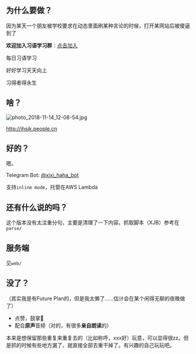 ## 为什么要做？

因为某天一个朋友被学校要求在动态里面刷某种言论的时候，打开某网站后被傻逼到了

**欢迎加入习语学习群**：[点击加入](https://t.me/joinchat/CMe2Rlc9vN3xQViQUVgXxg)

每日习语学习

好好学习天天向上

习得者得永生

## 啥？

![photo_2018-11-14_12-08-54.jpg](https://i.loli.net/2018/11/15/5bec56b01d466.jpg)

http://jhsjk.people.cn

## 好的？

嗯。

Telegram Bot: [@xixi_haha_bot](https://t.me/xixi_haha_bot)

支持`inline mode`，托管在AWS Lambda

## 还有什么说的吗？

这个版本没有太注重分句，主要是清理了一下内容。抓取脚本（XJB）参考在`parse/`

## 服务端

见`web/`

## 没了？

（其实我是有Future Plan的，但是我太懒了……估计会在某个闲得无聊的夜晚做了）

- 点赞，鼓掌👏
- 配合**原声**音频（对的，有很多**亲自朗读**的）

本来是想保留那些重复来重复去的（比如称呼，xxx好）玩意，可以显得很zz。但是抓的时候有些地方漏了，就直接全部去重干掉了。有兴趣的自己玩玩吧。
